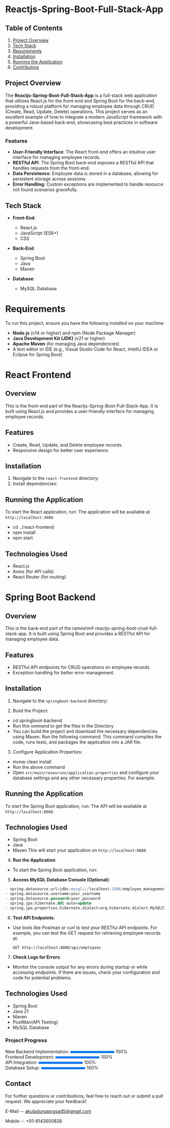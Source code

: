 # Reactjs-Spring-Boot-Full-Stack-App

## Table of Contents
1. [Project Overview](#project-overview)
2. [Tech Stack](#tech-stack)
3. [Requirements](#requirements)
4. [Installation](#installation)
5. [Running the Application](#running-the-application)
7. [Contributing](#contributing)

## Project Overview
The **Reactjs-Spring-Boot-Full-Stack-App** is a full-stack web application that utilizes React.js for the front-end and Spring Boot for the back-end, providing a robust platform for managing employee data through CRUD (Create, Read, Update, Delete) operations. This project serves as an excellent example of how to integrate a modern JavaScript framework with a powerful Java-based back-end, showcasing best practices in software development.

### Features
- **User-Friendly Interface**: The React front-end offers an intuitive user interface for managing employee records.
- **RESTful API**: The Spring Boot back-end exposes a RESTful API that handles requests from the front-end.
- **Data Persistence**: Employee data is stored in a database, allowing for persistent storage across sessions.
- **Error Handling**: Custom exceptions are implemented to handle resource not found scenarios gracefully.


## Tech Stack
- **Front-End**: 
  - React.js
  - JavaScript (ES6+)
  - CSS

- **Back-End**:
  - Spring Boot
  - Java
  - Maven

- **Database**: 
  - MySQL Database

# Requirements
To run this project, ensure you have the following installed on your machine:
- **Node.js** (v14 or higher) and npm (Node Package Manager)
- **Java Development Kit (JDK)** (v21 or higher)
- **Apache Maven** (for managing Java dependencies)
- A text editor or IDE (e.g., Visual Studio Code for React, IntelliJ IDEA or Eclipse for Spring Boot)


# React Frontend

## Overview
This is the front-end part of the Reactjs-Spring-Boot-Full-Stack-App. It is built using React.js and provides a user-friendly interface for managing employee records.

## Features
- Create, Read, Update, and Delete employee records.
- Responsive design for better user experience.

## Installation
1. Navigate to the `react-frontend` directory:
2. Install dependencies:

## Running the Application
To start the React application, run:
The application will be available at `http://localhost:3000`.
- cd ../react-frontend
- npm install
- npm start


## Technologies Used
- React.js
- Axios (for API calls)
- React Router (for routing)


# Spring Boot Backend

## Overview
This is the back-end part of the rameshmf-reactjs-spring-boot-crud-full-stack-app. It is built using Spring Boot and provides a RESTful API for managing employee data.

## Features
- RESTful API endpoints for CRUD operations on employee records.
- Exception handling for better error management.

## Installation
1. Navigate to the `springboot-backend` directory:

2. Build the Project:
- cd springboot-backend
 - Run this ommand to get the files in the Directory 
 - You can build the project and download the necessary dependencies using Maven. Run the following command:
This command compiles the code, runs tests, and packages the application into a JAR file.

3. Configure Application Properties:
- mvnw clean install
 - Run the above command
- Open `src/main/resources/application.properties` and configure your database settings and any other necessary properties. For example:

## Running the Application
To start the Spring Boot application, run:
The API will be available at `http://localhost:8080`.

## Technologies Used
- Spring Boot
- Java
- Maven
This will start your application on `http://localhost:8080`.

4. **Run the Application**:
- To start the Spring Boot application, run:

5. **Access MySQL Database Console (Optional)**:
```SQL
- spring.datasource.url=jdbc:mysql://localhost:3306/employee_management(your database name)
- spring.datasource.username=your_username
- spring.datasource.password=your_password
- spring.jpa.hibernate.ddl-auto=update
- spring.jpa.properties.hibernate.dialect=org.hibernate.dialect.MySQL5InnoDBDialect
```


6. **Test API Endpoints**:
- Use tools like Postman or curl to test your RESTful API endpoints. For example, you can test the GET request for retrieving employee records at:
  ```
  GET http://localhost:8080/api/employees
  ```

7. **Check Logs for Errors**:
- Monitor the console output for any errors during startup or while accessing endpoints. If there are issues, check your configuration and code for potential problems.

## Technologies Used
- Spring Boot
- Java 21
- Maven
- PostMan(API Testing)
- MySQL Database


<h3>Project Progress</h3>


New
Backend Implementation: <progress value="100" max="100"></progress> 100%  
Frontend Development: <progress value="100" max="100"></progress> 100%  
API Integration: <progress value="100" max="100"></progress> 100%  
Database Setup: <progress value="100" max="100"></progress> 100%  

## Contact

For further questions or contributions, feel free to reach out or submit a pull request. We appreciate your feedback!

E-Mail -- akuladurgaprasad5@gmail.com

Mobile -- +91-8143600826

